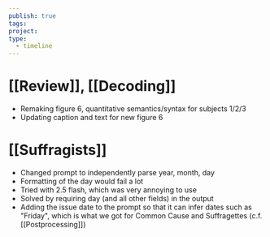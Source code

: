 ```yaml
---
publish: true
tags: 
project: 
type:
  - timeline
---
```

# [[Review]], [[Decoding]]
- Remaking figure 6, quantitative semantics/syntax for subjects 1/2/3
- Updating caption and text for new figure 6
# [[Suffragists]]
- Changed prompt to independently parse year, month, day
- Formatting of the day would fail a lot
- Tried with 2.5 flash, which was very annoying to use
- Solved by requiring day (and all other fields) in the output
- Adding the issue date to the prompt so that it can infer dates such as "Friday", which is what we got for Common Cause and Suffragettes (c.f. [[Postprocessing]])